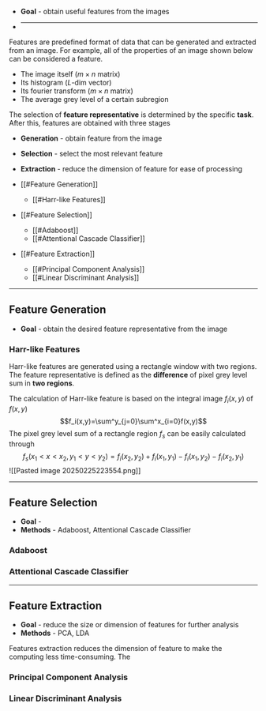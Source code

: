 + **Goal** - obtain useful features from the images
+ ****

Features are predefined format of data that can be generated and extracted from an image. For example, all of the properties of an image shown below can be considered a feature.

+ The image itself ($m\times n$ matrix)
+ Its histogram ($L$-dim vector)
+ Its fourier transform ($m\times n$ matrix)
+ The average grey level of a certain subregion

The selection of **feature representative** is determined by the specific **task**. After this, features are obtained with three stages

+ **Generation** - obtain feature from the image
+ **Selection** - select the most relevant feature
+ **Extraction** - reduce the dimension of feature for ease of processing

+ [[#Feature Generation]]
	+ [[#Harr-like Features]]
+ [[#Feature Selection]]
	+ [[#Adaboost]]
	+ [[#Attentional Cascade Classifier]]
+ [[#Feature Extraction]]
	+ [[#Principal Component Analysis]]
	+ [[#Linear Discriminant Analysis]]

---
## Feature Generation

+ **Goal** - obtain the desired feature representative from the image

### Harr-like Features

Harr-like features are generated using a rectangle window with two regions. The feature representative is defined as the **difference** of pixel grey level sum in **two regions**.

The calculation of Harr-like feature is based on the integral image $f_i(x,y)$ of $f(x,y)$
$$f_i(x,y)=\sum^y_{j=0}\sum^x_{i=0}f(x,y)$$
The pixel grey level sum of a rectangle region $f_s$ can be easily calculated through
$$f_s(x_1<x<x_2,y_1<y<y_2)=f_i(x_2,y_2)+f_i(x_1,y_1)-f_i(x_1,y_2)-f_i(x_2,y_1)$$
![[Pasted image 20250225223554.png]]


---
## Feature Selection

+ **Goal** - 
+ **Methods** - Adaboost, Attentional Cascade Classifier

### Adaboost


### Attentional Cascade Classifier




---
## Feature Extraction

+ **Goal** - reduce the size or dimension of features for further analysis
+ **Methods** - PCA, LDA

Features extraction reduces the dimension of feature to make the computing less time-consuming. The

### Principal Component Analysis





### Linear Discriminant Analysis

